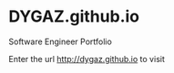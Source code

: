 DYGAZ.github.io
===============

Software Engineer Portfolio

Enter the url http://dygaz.github.io to visit
